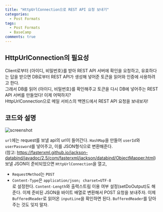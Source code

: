 ```yaml
---
title: "HttpUrlConnection으로 REST API 요청 보내기"
categories:
  - Post Formats
tags:
  - Post Formats
  - BaseCamp
comments: true
---
```


## HttpUrlConnection의 필요성

Client로부터 {아이디, 비밀번호}를 받아 REST API 서버에 확인을 요청하고, 유효하다는 답을 받으면 DB로부터 REST API가 생성해 넣어준 토큰을 읽어와 인증에 사용하려고 한다.  
그래서 DB를 읽어 {아이디, 비밀번호}를 확인해주고 토큰을 다시 DB에 넣어주는 REST API 서버를 만들었다! 이제 어떡하지?  
HttpUrlConnection으로 메일 서비스의 백엔드에서 REST API 요청을 보내보자!

## 코드와 설명

![screenshot](https://user-images.githubusercontent.com/46558713/52120041-7e582d00-265e-11e9-93bc-d84f70e89c6a.jpg)

`url`에는 request를 보낼 api의 url이 들어간다. `HashMap`을 만들어 `userId`와 `userPassword`를 넣어주고, 이를 JSON형식으로 변환해준다.  
(참고: https://fasterxml.github.io/jackson-databind/javadoc/2.5/com/fasterxml/jackson/databind/ObjectMapper.html)  
보낼 JSON이 준비되었으면 `HttpUrlConnection`을 열고,  
* `RequestMethod`는 `POST`  
* `Content-Type`은 `application/json; charset=UTF-8`  
로 설정한다. `Content-Length`와 출력스트림 이용 여부 설정(setDoOutput)도 해준다. 이제 준비된 JSON을 바이트 배열로 변환해서 POST 요청을 보내주자. 이제 `BufferedReader`로 읽어온 `inputLine`을 확인하면 된다. `BufferedReader`를 닫아주는 것도 잊지 말자.  

